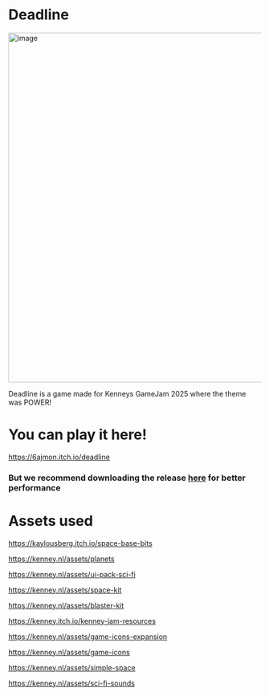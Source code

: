 # Deadline
<img width="1279" height="697" alt="image" src="https://github.com/user-attachments/assets/3863606c-18ad-4ec0-bcd2-021680b11c9e" />

Deadline is a game made for Kenneys GameJam 2025 where the theme was POWER!

# You can play it here!
https://6ajmon.itch.io/deadline
### But we recommend downloading the release [here](https://github.com/6ajmon/kenneygamejam/releases) for better performance

# Assets used
https://kaylousberg.itch.io/space-base-bits

https://kenney.nl/assets/planets

https://kenney.nl/assets/ui-pack-sci-fi

https://kenney.nl/assets/space-kit

https://kenney.nl/assets/blaster-kit

https://kenney.itch.io/kenney-jam-resources

https://kenney.nl/assets/game-icons-expansion

https://kenney.nl/assets/game-icons

https://kenney.nl/assets/simple-space

https://kenney.nl/assets/sci-fi-sounds
